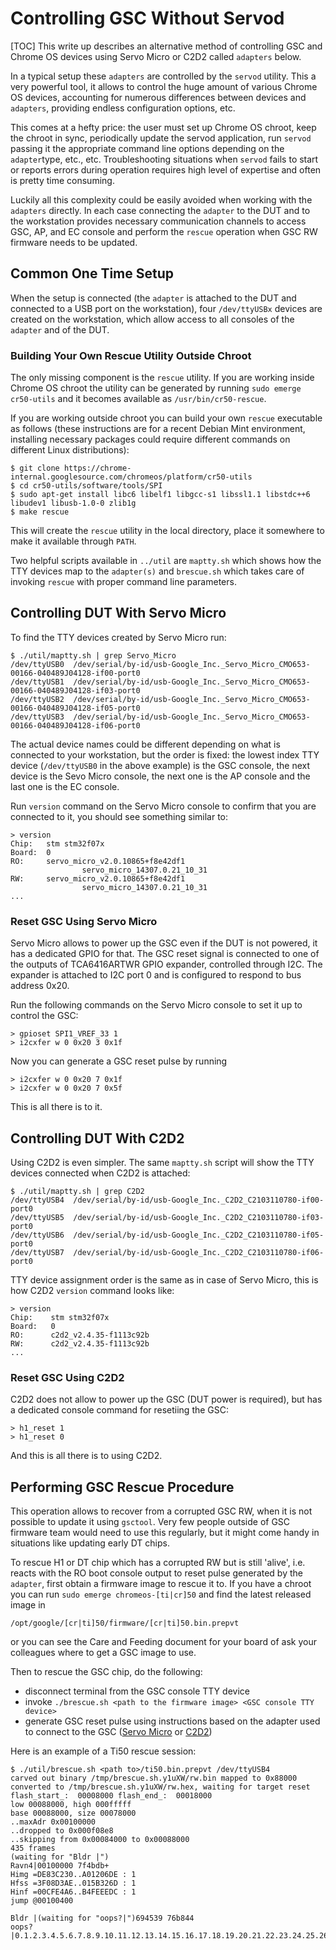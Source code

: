# Controlling GSC Without Servod
[TOC]
This write up describes an alternative method of controlling GSC and Chrome
OS devices using Servo Micro or C2D2 called `adapters` below.

In a typical setup these `adapters` are controlled by the `servod` utility.
This a very powerful tool, it allows to control the huge amount of various
Chrome OS devices, accounting for numerous differences between devices and
`adapters`, providing endless configuration options, etc.

This comes at a hefty price: the user must set up Chrome OS chroot, keep the
chroot in sync, periodically update the servod application, run `servod`
passing it the appropriate command line options depending on the
`adapter`type, etc., etc. Troubleshooting situations when `servod` fails to
start or reports errors during operation requires high level of expertise and
often is pretty time consuming.

Luckily all this complexity could be easily avoided when working with the
`adapters` directly. In each case connecting the `adapter` to the DUT and to
the workstation provides necessary communication channels to access GSC, AP,
and EC console and perform the `rescue` operation when GSC RW firmware needs to
be updated.

## Common One Time Setup

When the setup is connected (the `adapter` is attached to the DUT and connected
to a USB port on the workstation), four `/dev/ttyUSBx` devices are created on
the workstation, which allow access to all consoles of the `adapter` and of the
DUT.

### Building Your Own Rescue Utility Outside Chroot

The only missing component is the `rescue` utility. If you are working inside
Chrome OS chroot the utility can be generated by running `sudo emerge
cr50-utils` and it becomes available as `/usr/bin/cr50-rescue`.

If you are working outside chroot you can build your own `rescue` executable
as follows (these instructions are for a recent Debian Mint environment,
installing necessary packages could require different commands on different
Linux distributions):
```
$ git clone https://chrome-internal.googlesource.com/chromeos/platform/cr50-utils
$ cd cr50-utils/software/tools/SPI
$ sudo apt-get install libc6 libelf1 libgcc-s1 libssl1.1 libstdc++6 libudev1 libusb-1.0-0 zlib1g
$ make rescue
```
This will create the `rescue` utility in the local directory, place it
somewhere to make it available through `PATH`.

Two helpful scripts available in `../util` are `maptty.sh` which shows how
the TTY devices map to the `adapter(s)` and `brescue.sh` which takes care of
invoking `rescue` with proper command line parameters.

## Controlling DUT With Servo Micro

To find the TTY devices created by Servo Micro run:
```
$ ./util/maptty.sh | grep Servo_Micro
/dev/ttyUSB0  /dev/serial/by-id/usb-Google_Inc._Servo_Micro_CMO653-00166-040489J04128-if00-port0
/dev/ttyUSB1  /dev/serial/by-id/usb-Google_Inc._Servo_Micro_CMO653-00166-040489J04128-if03-port0
/dev/ttyUSB2  /dev/serial/by-id/usb-Google_Inc._Servo_Micro_CMO653-00166-040489J04128-if05-port0
/dev/ttyUSB3  /dev/serial/by-id/usb-Google_Inc._Servo_Micro_CMO653-00166-040489J04128-if06-port0
```
The actual device names could be different depending on what is connected to
your workstation, but the order is fixed: the lowest index TTY device
(`/dev/ttyUSB0` in the above example) is the GSC console, the next device is
the Sevo Micro console, the next one is the AP console and the last one is the
EC console.

Run `version` command on the Servo Micro console to confirm that you are
connected to it, you should see something similar to:
```
> version
Chip:   stm stm32f07x
Board:  0
RO:     servo_micro_v2.0.10865+f8e42df1
                servo_micro_14307.0.21_10_31
RW:     servo_micro_v2.0.10865+f8e42df1
                servo_micro_14307.0.21_10_31
...
```
### Reset GSC Using Servo Micro
Servo Micro allows to power up the GSC even if the DUT is not powered, it has
a dedicated GPIO for that. The GSC reset signal is connected to one of the
outputs of TCA6416ARTWR GPIO expander, controlled through I2C. The expander is
attached to I2C port 0 and is configured to respond to bus address 0x20.

Run the following commands on the Servo Micro console to set it up to control the GSC:
```
> gpioset SPI1_VREF_33 1
> i2cxfer w 0 0x20 3 0x1f
```
Now you can generate a GSC reset pulse by running
```
> i2cxfer w 0 0x20 7 0x1f
> i2cxfer w 0 0x20 7 0x5f
```
This is all there is to it.

## Controlling DUT With C2D2

Using C2D2 is even simpler. The same `maptty.sh` script will show the TTY
devices connected when C2D2 is attached:
```
$ ./util/maptty.sh | grep C2D2
/dev/ttyUSB4  /dev/serial/by-id/usb-Google_Inc._C2D2_C2103110780-if00-port0
/dev/ttyUSB5  /dev/serial/by-id/usb-Google_Inc._C2D2_C2103110780-if03-port0
/dev/ttyUSB6  /dev/serial/by-id/usb-Google_Inc._C2D2_C2103110780-if05-port0
/dev/ttyUSB7  /dev/serial/by-id/usb-Google_Inc._C2D2_C2103110780-if06-port0
```

TTY device assignment order is the same as in case of Servo Micro, this is how
C2D2 `version` command looks like:
```
> version
Chip:    stm stm32f07x
Board:   0
RO:      c2d2_v2.4.35-f1113c92b
RW:      c2d2_v2.4.35-f1113c92b
...
```
### Reset GSC Using C2D2
C2D2 does not allow to power up the GSC (DUT power is required), but has a
dedicated console command for resetiing the GSC:
```
> h1_reset 1
> h1_reset 0
```
And this is all there is to using C2D2.

## Performing GSC Rescue Procedure

This operation allows to recover from a corrupted GSC RW, when it is not
possible to update it using `gsctool`. Very few people outside of GSC firmware
team would need to use this regularly, but it might come handy in situations
like updating early DT chips.

To rescue H1 or DT chip which has a corrupted RW but is still 'alive', i.e.
reacts with the RO boot console output to reset pulse generated by the
`adapter`, first obtain a firmware image to rescue it to. If you have a chroot
you can run `sudo emerge chromeos-[ti|cr]50` and find the latest released
image in
```
/opt/google/[cr|ti]50/firmware/[cr|ti]50.bin.prepvt
```
or you can see the Care and Feeding document for your board of ask your
colleagues where to get a GSC image to use.

Then to rescue the GSC chip, do the following:

 - disconnect terminal from the GSC console TTY device
 - invoke `./brescue.sh <path to the firmware image> <GSC console TTY device>`
 - generate GSC reset pulse using instructions based on the adapter used to
 connect to the GSC ([Servo Micro](#reset-gsc-using-servo-micro) or [C2D2](#reset-gsc-using-c2d2))

Here is an example of a Ti50 rescue session:
```
$ ./util/brescue.sh <path to>/ti50.bin.prepvt /dev/ttyUSB4
carved out binary /tmp/brescue.sh.y1uXW/rw.bin mapped to 0x88000
converted to /tmp/brescue.sh.y1uXW/rw.hex, waiting for target reset
flash_start_:  00008000 flash_end_:  00018000
low 00088000, high 000fffff
base 00088000, size 00078000
..maxAdr 0x00100000
..dropped to 0x000f08e8
..skipping from 0x00084000 to 0x00088000
435 frames
(waiting for "Bldr |")
Ravn4|00100000 7f4bdb+
Himg =DE83C230..A01206DE : 1
Hfss =3F08D3AE..015B326D : 1
Hinf =00CFE4A6..B4FEEEDC : 1
jump @00100400

Bldr |(waiting for "oops?|")694539 76b844
oops?|0.1.2.3.4.5.6.7.8.9.10.11.12.13.14.15.16.17.18.19.20.21.22.23.24.25.26.27.28.29.30.31.32.33.34.35.36.37.38.39.40.41.42.43.44.45.46.47.48.49.50.51.52.53.54.55.56.57.58.59.60.61.62.63.64.65.66.67.68.69.70.71.72.73.74.75.76.77.78.79.80.81.82.83.84.85.86.87.88.89.90.91.92.93.94.95.96.97.98.99.100.101.102.103.104.105.106.107.108.109.110.111.112.113.114.115.116.117.118.119.120.121.122.123.124.125.126.127.128.129.130.131.132.133.134.135.136.137.138.139.140.141.142.143.144.145.146.147.148.149.150.151.152.153.154.155.156.157.158.159.160.161.162.163.164.165.166.167.168.169.170.171.172.173.174.175.176.177.178.179.180.181.182.183.184.185.186.187.188.189.190.191.192.193.194.195.196.197.198.199.200.201.202.203.204.205.206.207.208.209.210.211.212.213.214.215.216.217.218.219.220.221.222.223.224.225.226.227.228.229.230.231.232.233.234.235.236.237.238.239.240.241.242.243.244.245.246.247.248.249.250.251.252.253.254.255.256.257.258.259.260.261.262.263.264.265.266.267.268.269.270.271.272.273.274.275.276.277.278.279.280.281.282.283.284.285.286.287.288.289.290.291.292.293.294.295.296.297.298.299.300.301.302.303.304.305.306.307.308.309.310.311.312.313.314.315.316.317.318.319.320.321.322.323.324.325.326.327.328.329.330.331.332.333.334.335.336.337.338.339.340.341.342.343.344.345.346.347.348.349.350.351.352.353.354.355.356.357.358.359.360.361.362.363.364.365.366.367.368.369.370.371.372.373.374.375.376.377.378.379.380.381.382.383.384.385.386.387.388.389.390.391.392.393.394.395.396.397.398.399.400.401.402.403.404.405.406.407.408.409.410.411.412.413.414.415.416.417.418.419.420.421.422.423.424.425.426.427.428.429.430.431.432.433.434.done!
```
